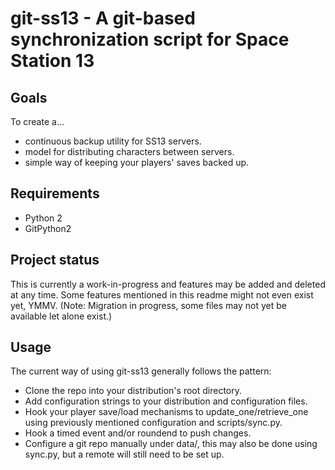 # git-ss13 - A git-based synchronization script for Space Station 13

## Goals
To create a...
* continuous backup utility for SS13 servers.
* model for distributing characters between servers.
* simple way of keeping your players' saves backed up.

## Requirements
* Python 2
* GitPython2

## Project status
This is currently a work-in-progress and features may be added and deleted at any time. Some features mentioned in this readme might not even exist yet, YMMV.
(Note: Migration in progress, some files may not yet be available let alone exist.)

## Usage
The current way of using git-ss13 generally follows the pattern:
* Clone the repo into your distribution's root directory.
* Add configuration strings to your distribution and configuration files.
* Hook your player save/load mechanisms to update_one/retrieve_one using previously mentioned configuration and scripts/sync.py.
* Hook a timed event and/or roundend to push changes.
* Configure a git repo manually under data/, this may also be done using sync.py, but a remote will still need to be set up.
